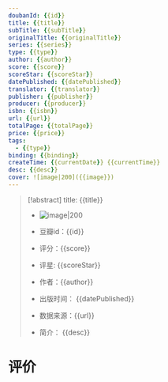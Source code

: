 ```yaml
---
doubanId: {{id}}
title: {{title}}
subTitle: {{subTitle}}
originalTitle: {{originalTitle}}
series: {{series}}
type: {{type}}
author: {{author}}
score: {{score}}
scoreStar: {{scoreStar}}
datePublished: {{datePublished}}
translator: {{translator}}
publisher: {{publisher}}
producer: {{producer}}
isbn: {{isbn}}
url: {{url}}
totalPage: {{totalPage}}
price: {{price}}
tags:  
  - {{type}}
binding: {{binding}}
createTime: {{currentDate}} {{currentTime}}
desc: {{desc}}
cover: ![image|200]({{image}})
---
```

> [!abstract] title: {{title}}  
> - ![image|200]({{image}})
> 
> - 豆瓣id：{{id}}
> 
> - 评分：{{score}}
> - 评星: {{scoreStar}}
> 
> - 作者：{{author}}
> 
> 
> - 出版时间： {{datePublished}}
> - 数据来源：{{url}}
> - 简介： {{desc}}


# 评价